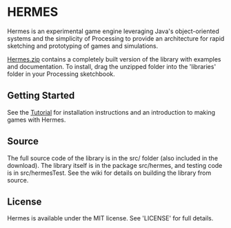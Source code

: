 HERMES
======

Hermes is an experimental game engine leveraging Java's object-oriented systems and the simplicity of Processing to provide an architecture for rapid sketching and prototyping of games and simulations.

[Hermes.zip](https://rdlester.github.com/downloads/hermes.zip) contains a completely built version of the library with examples and documentation. To install, drag the unzipped folder into the 'libraries' folder in your Processing sketchbook.

Getting Started
---------------

See the [Tutorial](https://github.com/rdlester/hermes/wiki/An-Introduction-to-Hermes) for installation instructions and an introduction to making games with Hermes.

Source
------

The full source code of the library is in the src/ folder (also included in the download). The library itself is in the package src/hermes, and testing code is in src/hermesTest. See the wiki for details on building the library from source.

License
-------

Hermes is available under the MIT license. See 'LICENSE' for full details.
